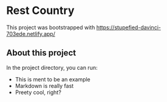 # Rest Country

This project was bootstrapped with https://stupefied-davinci-703ede.netlify.app/

## About this project

In the project directory, you can run:

* This is ment to be an example
* Markdown is really fast
* Preety cool, right?

